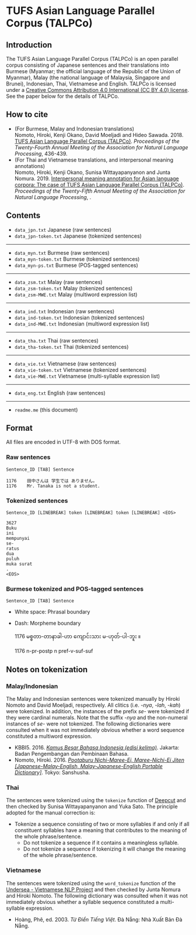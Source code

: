 # TUFS Asian Language Parallel Corpus (TALPCo)

## Introduction
The TUFS Asian Language Parallel Corpus (TALPCo) is an open parallel corpus consisting of Japanese sentences and their translations into Burmese (Myanmar; the official language of the Republic of the Union of Myanmar), Malay (the national language of Malaysia, Singapore and Brunei), Indonesian, Thai, Vietnamese and English.  TALPCo is licensed under a [Creative Commons Attribution 4.0 International (CC BY 4.0) license](https://creativecommons.org/licenses/by/4.0/).  See the paper below for the details of TALPCo.

## How to cite
- (For Burmese, Malay and Indonesian translations)  
Nomoto, Hiroki, Kenji Okano, David Moeljadi and Hideo Sawada. 2018. [TUFS Asian Language Parallel Corpus (TALPCo)](http://www.anlp.jp/proceedings/annual_meeting/2018/pdf_dir/C3-5.pdf). _Proceedings of the Twenty-Fourth Annual Meeting of the Association for Natural Language Processing_, 436-439.
- (For Thai and Vietnamese translations, and interpersonal meaning annotations)  
Nomoto, Hiroki, Kenji Okano, Sunisa Wittayapanyanon and Junta Nomura. 2019. [Interpersonal meaning annotation for Asian language corpora: The case of TUFS Asian Language Parallel Corpus (TALPCo)]().  _Proceedings of the Twenty-Fifth Annual Meeting of the Association for Natural Language Processing_, .

## Contents

- `data_jpn.txt`	Japanese (raw sentences)
- `data_jpn-token.txt`	Japanese (tokenized sentences)

-----------------------------------

- `data_myn.txt`	Burmese (raw sentences)
- `data_myn-token.txt`	Burmese (tokenized sentences)
- `data_myn-ps.txt`	Burmese (POS-tagged sentences)

-----------------------------------

- `data_zsm.txt`	Malay (raw sentences)
- `data_zsm-token.txt`	Malay (tokenized sentences)
- `data_zsm-MWE.txt`	Malay (multiword expression list)

-----------------------------------

- `data_ind.txt`	Indonesian (raw sentences)
- `data_ind-token.txt`	Indonesian (tokenized sentences)
- `data_ind-MWE.txt`	Indonesian (multiword expression list)

-----------------------------------

- `data_tha.txt`	Thai (raw sentences)
- `data_tha-token.txt`	Thai (tokenized sentences)

-----------------------------------

- `data_vie.txt`	Vietnamese (raw sentences)
- `data_vie-token.txt`	Vietnamese (tokenized sentences)
- `data_vie-MWE.txt`	Vietnamese (multi-syllable expression list)

-----------------------------------

- `data_eng.txt`	English (raw sentences)

-----------------------------------

- `readme.me`	(this document)

## Format
All files are encoded in UTF-8 with DOS format.

### Raw sentences
`Sentence_ID [TAB] Sentence`

    1176	田中さんは 学生では ありません。
    1176	Mr. Tanaka is not a student.

### Tokenized sentences
`Sentence_ID [LINEBREAK] token [LINEBREAK] token [LINEBREAK] <EOS>`

    3627
    Buku
    ini
    mempunyai
    se-
    ratus
    dua
    puluh
    muka surat
    .
    <EOS>

### Burmese tokenized and POS-tagged sentences
`Sentence_ID [TAB] Sentence`

- White space: Phrasal boundary
- Dash: Morpheme boundary

    1176	မစ္စတာ-တာနာခါ-ဟာ ကျောင်းသား မ-ဟုတ်-ပါ-ဘူး ။

    1176	n-pr-postp n pref-v-suf-suf

## Notes on tokenization
### Malay/Indonesian
The Malay and Indonesian sentences were tokenized manually by Hiroki Nomoto and David Moeljadi, respectively.  All clitics (i.e. _-nya_, _-lah_, _-kah_) were tokenized.  In addition, the instances of the prefix _se-_ were tokenized if they were cardinal numerals.  Note that the suffix _-nya_ and the non-numeral instances of _se-_ were not tokenized.  The following dictionaries were consulted when it was not immediately obvious whether a word sequence constituted a multiword expression.

- KBBI5. 2016. [_Kamus Besar Bahasa Indonesia (edisi kelima)_](https://kbbi.kemdikbud.go.id/). Jakarta: Badan Pengembangan dan Pembinaan Bahasa.
- Nomoto, Hiroki. 2016. [_Pootaburu Nichi-Maree-Ei, Maree-Nichi-Ei Jiten \[Japanese-Malay-English, Malay-Japanese-English Portable Dictionary\]_](http://www.sanshusha.co.jp/np/details.do?goods_id=4296). Tokyo: Sanshusha.

### Thai
The sentences were tokenized using the `tokenize` function of [Deepcut](https://github.com/rkcosmos/deepcut) and then checked by Sunisa Wittayapanyanon and Yuka Sato.  The principle adopted for the manual correction is:

- Tokenize a sequence consisting of two or more syllables if and only if all constituent syllables have a meaning that contributes to the meaning of the whole phrase/sentence.
    - Do not tokenize a sequence if it contains a meaningless syllable.
    - Do not tokenize a sequence if tokenizing it will change the meaning of the whole phrase/sentence.

### Vietnamese
The sentences were tokenized using the `word_tokenize` function of the [Undersea - Vietnamese NLP Project](http://undertheseanlp.com/) and then checked by Junta Nomura and Hiroki Nomoto.  The following dictionary was consulted when it was not immediately obvious whether a syllable sequence constituted a multi-syllable expression.

- Hoàng, Phê, ed. 2003. _Từ Điển Tiếng Việt_. Đà Nẵng: Nhà Xuất Bản Đà Nẵng.
